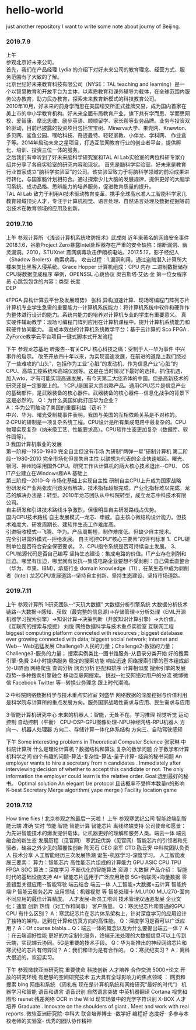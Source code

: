 # hello-world
just another repository
I want to write some note about journy of Beijing.
### 2019.7.9 
上午  
参观北京好未来公司。  
  首先，我们在产品经理 Lydia 的介绍下对好未来公司的教育理念、经营方式、服务范围有了大致的了解。    
  北京世纪好未来教育科技有限公司（NYSE：TAL teaching and learning）是一个以智慧教育和开放平台为主体，以素质教育和课外辅导为载体，在全球范围内服务公办教育，助力民办教育，探索未来教育新模式的科技教育公司。    
  2010年10月，好未来的前身学而思在美国纽交所正式挂牌交易，成为国内首家在美上市的中小学教育机构。好未来全面布局教育产业，旗下共有学而思、学而思网校、爱智康、摩比思维、励步英语、顺顺留学、家长帮等业务品牌。业务与投资双轮驱动，目前已披露的投资项目包括宝宝树、Minerva大学、果壳网、Knewton、多贝网、鲨鱼公园、嘿哈科技、奇迹曼特、轻轻家教、小伴龙、学科网、 作业盒子等。2014年启动未来之星项目，打造互联网教育行业的创业者平台，提供孵化、培训、投资三位一体的服务。  
  之后我们有幸听到了好未来脑科学研究室和TAL AI Lab实验室的两位科研专家介绍并分享了各自实验室的研究内容和现状。
  首先是脑科学实验室。好未来是教育行业首家成立”脑科学实验室”的公司。该实验室致力于将脑科学领域的前沿成果进行转化，与国家脑计划相符合。通过探索少儿大脑的发展规律，提供更好的大脑学习系统、成功品格、思辨能力的培养服务，促进教育质量的提升。  
  TAL AI Lab 致力于利用AI技术驱动教育变革，携手全球高水准人工智能科学家几教育领域顶尖人才，专注于计算机视觉、语言处理、自然语言处理及数据挖掘等前沿技术在教育领域的应用及创新。  

### 2019.7.10
上午
参观计算所
《浅谈计算机系统攻防技术》武成岗 
近年来著名的网络安全事件
2018.1.6，谷歌Project Zero暴露Intel处理器存在严重的安全缺陷：熔断漏洞、幽灵漏洞。2010，STUXnet 震网病毒攻击伊朗核电站。2017.5.12，影子经纪人（Shadow Brolers）勒索病毒。
攻击过程：1.漏洞利用。通过盗贼潜入计算所大楼来类比黑客入侵系统。Grace Hopper 
计算机组成：CPU 内存 二进制数据储存 CPU将数据变成程序 
举例，OPENSSL 心跳协议 奥古斯塔·艾达·金 第一位女程序员 
心跳包包含的内容：类型 长度    
DEP

《FPGA 异构计算云平台及发展趋势》 张科 
异构加速计算、现场可编程门阵列芯片 计算机专业学生急需的重要能力--计算机系统能力：将计算机系统中软件和硬件作为整体进行设计的能力。系统内能力的培养对计算机专业的学生有重要意义。
真实硬件辅助教学：现场可编程门阵列应用在计算机课程中。提升计算机系统能力和软硬件协同能力。
高成本效益的计算机系统教学平台：基于云计算的 Sco FPGA . ZyForce教学云平台项目一键式脚本式开发流程

下午
参观龙芯基地
听报告--有关CPU
核心科技之痛：受制于人--华为事件 中兴事件的启示。
改革开放四十年以来，为实现高速发展，在前进的道路上我们绕过了一些难攻的“山头”，包括作为工业“心脏”的发动机、作为信息产业“心脏”的CPU、高端工控系统和高端仪器等。这是在当时情况下最好的选择。抓住机遇，加入wto，才有可能实现高速发展，有今天第二大经济体的中国。但是高新技术的研究还是一定要跟上的。
1·CPU是国家大宗战略产品。通用CPU芯片是信息产业的基础部件，是武器装备的核心器件。武器装备的核心器件--信息化战争的背景下这是必然的。
Q：为什么美国如此打压华为企业？  
A：华为公司触动了美国的重要利益（窃听？  
中兴、华为、曙光受制裁事件表明，我国与美国的互相依赖关系是不对称的。  
2·CPU的研制是一项复杂系统工程。CPU设计是所有集成电路中最复杂的。CPU物理实现复杂（纳米级工艺、性能要求高）。CPU软件生态更加复杂（数据库、软件园等）。  
3·我国计算机事业的发展  
第一阶段--1950-1980 完全自主但没有市场 为研制“两弹一星”研制计算机
第二阶段--1980-2010 完全市场化但丧失自主性 以联想为代表的企业快速崛起。曙光、银河、神州均采用国外CPU。研究工作从计算机的两大核心技术退出--CPU、 OS IT产业建立在Windows和AA 基础上  
第三阶段--2010-今 市场化基础上实现自主性 研制自主CPU上升成为国家战略  
但研发和产业两张皮问题没有解决，技术指标超额完成，产业化指标难以完成。龙芯的解决办法是：转型。2010年龙芯团队从中科院转型，成立龙芯中科技术有限公司。  
自主研发和引进技术路线斗争激烈，但很明显自主研发路线占优势。  
国内CPU技术路线
自主发展模式--龙芯、申威。自主核心微结构设计能力。但技术难度大、研发周期长、建软件生态工作难度高。  
引进吸收模式--飞腾、华为。产品周期短，制作难度低。但缺少自主技术。  
完全引进国外模式--拒绝发展。
自主可控CPU“核心三要素”的评判标准
1、CPU研制单位是否符合安全保密要求。
2、CPU指令系统是否可持续自主发展。
3、CPU核源代码是否自己编写
坚持生态建设：集成电路的价值。IT产业存在剥削和压迫。哪里有压迫，哪里就有反抗--集成电路企业要想不受剥削：自己做垂直整合（华为、苹果、IBM)，承载行业 domain knowledge（TI），在某生态中成为剥削者（Intel)
龙芯CPU发展道路--坚持自主创新、坚持生态建设、坚持市场道路。  

### 2019.7.11
上午
参观计算所 
1·研究团队--“天玑大数据”    大数据分析引擎系统 
大数据分析技术链路--大数据->感知、获取（最完整的信息源)->存储管理->分析处理（EML开源机器学习搜索引擎）->知识计算->决策判断（开放知识计算引擎）->大价值。
《互联网的搜索与挖掘》 刘悦 网络数据科学与技术重点实验室
互联网工程 biggest computing platform connceted with resources ; biggest database ever growing connected with data; biggest social network;
Internet and Web-- Web迅猛发展
Challenge1-人民的力量；Challenge2-数据的力量；Challenge3-服务的力量；
搜索实例类比--图书馆服务-从目录分类开始
好的搜索引擎-免费 24小时提供服务 稳定的搜索功能 响应迅速
网络搜索引擎的基本组成部分-UI界面 网络爬虫 查询分析 网页分析 匹配和排序 计算相似度
搜索引擎的发展趋势--多种搜索引擎融合 移动互联网搜索。 
挑战--社交网络对用户的分流 微博微信 Facebook Twitter 等--转换业务理念 跟上时代潮流。

2·中科院网络数据科学与技术重点实验室 刘盛华
网络数据的深度挖掘与价值利用是科学院与计算所的重点发展方向。服务国家战略性需求与应用、民生需求与应用

3·智能计算机研究中心
未来的机器人：智能，无处不在。学习推理 视觉听觉 运动控制 自动控制（平衡）
CPU-DSP-GPU图像处理-NPU神经网络-RPU机器人
方向一、机器人处理器 
方向二、存储计算一体化体系结构
方向三、自动驾驶感知

下午 Some interesting problems in Theoretical Computer Science 张家琳 中科院计算所
什么是理论计算机？数据结构和算法 复杂的数学问题 介于数学和计算机科学之间 四个有趣的问题-算法-复杂性-算法-量子计算-
经典的秘书问题
An employer wants to hire a secretary from n candidates . Immediately after interviewing decision of whether to accept this candidate or not. The only information the employer could learn is the relative order. 
Goal:选到最好的秘书。
Optimal solution 
An elegant 1/e protocol 且该概率不受样本数量n的影响
K-best Secretary
Merge algorithm( yape  merge  )
Facility location game 

### 2019.7.12
How time flies ! 北京参观之旅最后一天啦！
上午
参观寒武纪公司 
智能终端到智能云端 准确 实时 节能 智能 智能计算 智能芯片 离线终端支持 
公司使命和愿景：为先进智能技术的爆发提供载体，让机器更好的理解和服务人类。端云一体 端云融合的新生态 
发展历程（见官网）
寒武纪优势（见官网）智能芯片的引领者和先驱者，硅谷之外少见的颠覆性创新
陈天石 CEO 梁军 CTO 陈云霁 中科院团队负责人 
技术分享
人工智能经历三次发展热潮 诞生-机器学习-深度学习。
人工智能发展三要素：
算力：智能芯片 高性能芯片组成的计算能力 GPU ASIC CPU TPU FPGA SOC
算法：深度学习  不断优化的智能算法
资源：大数据
产品介绍：
智能时代的基础设施支持 AI+ 智能芯片适用于广泛应用场景 5G+物联网+海量数据 零差错型关键应用--智能驾驶 端云结合 端云一体 人工智能+大数据+云计算 智能终端IP 智能云服务芯片 
应用领域：机器视觉 等 智能处理卡 MLU100 MLU270-面向不同应用的最佳计算精度。
人才发展-新员工培训 技术管理双通道发展  企业文化：速度 创新 热情（对工作和同事） 客户质量。
Q：寒武纪芯片和普通的GPU CPU 有什么区别？
A：寒武纪芯片在芯片体系架构上，针对深度学习的应用设计了独特的架构，达到在计算和仿真方向的高性能。
Q：深度学习是否可以广泛应用？
A：Of course.blabla…
Q：端云一体的概念以及为什么要提出端云一体？
A ：在云端调好性能 更好的为定制化服务，终端无法处理的大数据信息可以上传到云端，实现端云协同。5G是重要的技术手段。
Q：华为新推出的神经网络芯片和寒武纪的芯片有何异同？
A：我们和华为是有合作的。
Q：寒武纪实习？
A：离科大很近的，欢迎实习。

下午
参观微软亚洲研究院
重要使命 科技创新 人才培养 合作交流 5000+论文 开放的研究环境 有足够的空间研究技术
五大具有全球影响力的焦点领域 ：
网页和搜索 bing 
网络和系统 《周礼栋 现在是计算机系统和网络研究“最好的时代”》
机器学习和智能 
语音和语言 语音识别 自然语言突破 中英机器翻译 Cortana 
视觉和图形 resnet 残差网络 OCR in the Wild 现实场景中的光学字符识别 X-BOX 
人才培养 
Graduate . Innovate on the shoulders of giant .  Meet and work with real reports.
微软亚洲研究院-中科大 联合培养博士 -数学好 编程好 态度好- 多参与本校老师的实验室-
优秀的团队协作精神 


